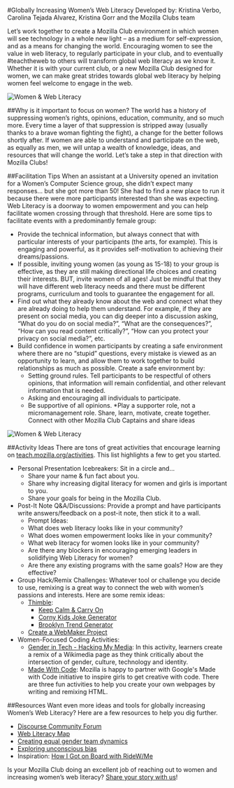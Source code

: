 #Globally Increasing Women’s Web Literacy
Developed by: Kristina Verbo, Carolina Tejada Alvarez, Kristina Gorr and the Mozilla Clubs team

Let’s work together to create a Mozilla Club environment in which women will see technology in a whole new light – as a medium for self-expression, and as a means for changing the world. Encouraging women to see the value in web literacy, to regularly participate in your club, and to eventually #teachtheweb to others will transform global web literacy as we know it. Whether it is with your current club, or a new Mozilla Club designed for women, we can make great strides towards global web literacy by helping women feel welcome to engage in the web.

![Women & Web Literacy](http://i.imgur.com/aqQYEzm.jpg)

##Why is it important to focus on women?
The world has a history of suppressing women’s rights, opinions, education, community, and so much more. Every time a layer of that suppression is stripped away (usually thanks to a brave woman fighting the fight), a change for the better follows shortly after. If women are able to understand and participate on the web, as equally as men, we will untap a wealth of knowledge, ideas, and resources that will change the world. Let’s take a step in that direction with Mozilla Clubs!

##Facilitation Tips
When an assistant at a University opened an invitation for a Women’s Computer Science group, she didn’t expect many responses… but she got more than 50! She had to find a new place to run it because there were more participants interested than she was expecting. Web Literacy is a doorway to women empowerment and you can help facilitate women crossing through that threshold. Here are some tips to facilitate events with a predominantly female group:

* Provide the technical information, but always connect that with particular interests of your participants (the arts, for example). This is engaging and powerful, as it provides self-motivation to achieving their dreams/passions.
* If possible, inviting young women (as young as 15-18) to your group is effective, as they are still making directional life choices and creating their interests.
BUT, invite women of all ages! Just be mindful that they will have different web literacy needs and there must be different programs, curriculum and tools to guarantee the engagement for all. 
* Find out what they already know about the web and connect what they are already doing to help them understand. For example, if they are present on social media, you can dig deeper into a discussion asking, “What do you do on social media?”, “What are the consequences?”, “How can you read content critically?”, “How can you protect your privacy on social media?”, etc.
* Build confidence in women participants by creating a safe environment where there are no “stupid” questions, every mistake is viewed as an opportunity to learn, and allow them to work together to build relationships as much as possible. Create a safe environment by:
    * Setting ground rules. Tell participants to be respectful of others opinions, that information will remain confidential, and other relevant information that is needed. 
    * Asking and encouraging all individuals to participate. 
    * Be supportive of all opinions. 
*Play a supporter role, not a micromanagement role. Share, learn, motivate, create together. Connect with other Mozilla Club Captains and share ideas

![Women & Web Literacy](http://i.imgur.com/LtZa3xF.jpg)

##Activity Ideas
There are tons of great activities that encourage learning on [teach.mozilla.org/activities](https://teach.mozilla.org/activities/). This list highlights a few to get you started. 

* Personal Presentation Icebreakers: Sit in a circle and...
    * Share your name & fun fact about you.
    * Share why increasing digital literacy for women and girls is important to you.
    * Share your goals for being in the Mozilla Club.
* Post-It Note Q&A/Discussions: Provide a prompt and have participants write answers/feedback on a post-it note, then stick it to a wall.
    * Prompt Ideas:
    * What does web literacy looks like in your community?
    * What does women empowerment looks like in your community?
    * What web literacy for women looks like in your community?
    * Are there any blockers in encouraging emerging leaders in solidifying Web Literacy for women?
    * Are there any existing programs with the same goals? How are they effective?
* Group Hack/Remix Challenges: Whatever tool or challenge you decide to use, remixing is a great way to connect the web with women’s passions and interests. Here are some remix ideas:
    * [Thimble](https://thimble.mozilla.org/): 
        * [Keep Calm & Carry On](https://thimble.mozilla.org/anonymous/13240dda-7b5a-4c89-83b3-741b651d1276/72) 
        * [Corny Kids Joke Generator](https://d157rqmxrxj6ey.cloudfront.net/martacarreaf/7296/)
        * [Brooklyn Trend Generator](https://d157rqmxrxj6ey.cloudfront.net/teammouse/7104/)
    * [Create a WebMaker Project](http://mozilla.github.io/webmaker-curriculum/MobileWeb/create-webmaker-project.html)
* Women-Focused Coding Activities:
    * [Gender in Tech - Hacking My Media](https://stephguthrie.makes.org/thimble/ODU3ODAxMjE2/hacking-my-media-with-x-ray-goggles): In this activity, learners create a remix of a Wikimedia page as they think critically about the intersection of gender, culture, technology and identity.
    * [Made With Code](https://teach.mozilla.org/activities/madewithcode/): Mozilla is happy to partner with Google's Made with Code initiative to inspire girls to get creative with code. There are three fun activities to help you create your own webpages by writing and remixing HTML.

##Resources
Want even more ideas and tools for globally increasing Women’s Web Literacy? Here are a few resources to help you dig further.
* [Discourse Community Forum](https://discourse.webmaker.org/)
* [Web Literacy Map](https://teach.mozilla.org/activities/web-literacy)
* [Creating equal gender team dynamics](https://drive.google.com/a/mozillafoundation.org/file/d/0B1HI_LlmJ9BlU2htdTFQRE1WR00/view)
* [Exploring unconscious bias](http://www.cookross.com/docs/UnconsciousBias.pdf)
* Inspiration: [How I Got on Board with RideW/Me](https://blog.webmaker.org/how-i-got-onboard-with-ridewme)

Is your Mozilla Club doing an excellent job of reaching out to women and increasing women’s web literacy? [Share your story with us](https://docs.google.com/a/mozillafoundation.org/forms/d/1bOXV1OiF2EKS5KprlnzfFpwaoVNwxLAwN_UEq6hGKqU/viewform)!
